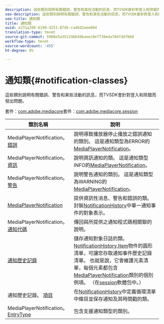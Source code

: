 ```yaml
---
description: 這些類別說明有關錯誤、警告和某些活動的訊息，而TVSDK會針對登入和除錯而發出問題。
seo-description: 這些類別說明有關錯誤、警告和某些活動的訊息，而TVSDK會針對登入和除錯而發出問題。
seo-title: 通知類
title: 通知類
uuid: e231a2d0-6190-4251-87db-ca46d2aee60d
translation-type: tm+mt
source-git-commit: 5908e5a3521966496aeec0ef730e4a704fddfb68
workflow-type: tm+mt
source-wordcount: '455'
ht-degree: 0%

---
```



# 通知類{#notification-classes}

這些類別說明有關錯誤、警告和某些活動的訊息，而TVSDK會針對登入和除錯而發出問題。

套件：[com.adobe.mediacore](https://help.adobe.com/en_US/primetime/api/psdk/javadoc_1.4/com/adobe/mediacore/package-summary.html)套件：[com.adobe.mediacore.session](https://help.adobe.com/en_US/primetime/api/psdk/javadoc_1.4/com/adobe/mediacore/session/package-summary.html)

| 類別名稱 | 說明 |
|---|---|
| MediaPlayerNotification。 [錯誤](https://help.adobe.com/en_US/primetime/api/psdk/javadoc_1.4/com/adobe/mediacore/MediaPlayerNotification.Error.html) | 說明導致播放器停止播放之錯誤通知的類別。 這是通知類型為ERROR的[MediaPlayerNotification](https://help.adobe.com/en_US/primetime/api/psdk/javadoc_1.4/com/adobe/mediacore/MediaPlayerNotification.html)。 |
| MediaPlayerNotification。 [資訊](https://help.adobe.com/en_US/primetime/api/psdk/javadoc_1.4/com/adobe/mediacore/MediaPlayerNotification.Info.html) | 說明資訊通知的類。 這是通知類型INFO的[MediaPlayerNotification](https://help.adobe.com/en_US/primetime/api/psdk/javadoc_1.4/com/adobe/mediacore/MediaPlayerNotification.html)。 |
| MediaPlayerNotification。 [警告](https://help.adobe.com/en_US/primetime/api/psdk/javadoc_1.4/com/adobe/mediacore/MediaPlayerNotification.Warning.html) | 說明警告通知的類別。 這是通知類型為WARNING的[MediaPlayerNotification](https://help.adobe.com/en_US/primetime/api/psdk/javadoc_1.4/com/adobe/mediacore/MediaPlayerNotification.html)。 |
| [MediaPlayerNotification](https://help.adobe.com/en_US/primetime/api/psdk/javadoc_1.4/com/adobe/mediacore/MediaPlayerNotification.html) | 提供資訊性消息、警告和錯誤的類。 封裝[NotificationHistory](https://help.adobe.com/en_US/primetime/api/psdk/javadoc_1.4/com/adobe/mediacore/session/NotificationHistory.html)中單一通知事件的對象表示。 |
| MediaPlayerNotification。 [通知代碼](https://help.adobe.com/en_US/primetime/api/psdk/javadoc_1.4/com/adobe/mediacore/MediaPlayerNotification.NotificationCode.html) | 傳回與所提供之通知程式碼相關聯的說明。 |
| [通知歷史記錄](https://help.adobe.com/en_US/primetime/api/psdk/javadoc_1.4/com/adobe/mediacore/session/NotificationHistory.html) | 儲存通知對象日誌的類。 [NotificationHistory.Item](https://help.adobe.com/en_US/primetime/api/psdk/javadoc_1.4/com/adobe/mediacore/session/NotificationHistory.Item.html)物件的圓形清單，可讓您存取通知事件歷史記錄清單。 也就是說，它會維護元素清單，每個元素都包含[MediaPlayerNotification](https://help.adobe.com/en_US/primetime/api/psdk/javadoc_1.4/com/adobe/mediacore/MediaPlayerNotification.html)類別的個別例項。 （在[session](https://help.adobe.com/en_US/primetime/api/psdk/javadoc_1.4/com/adobe/mediacore/session/package-summary.html)軟體包中。） |
| 通知歷史記錄。 [項目](https://help.adobe.com/en_US/primetime/api/psdk/javadoc_1.4/com/adobe/mediacore/session/NotificationHistory.Item.html) | 在[NotificationHistory](https://help.adobe.com/en_US/primetime/api/psdk/javadoc_1.4/com/adobe/mediacore/session/NotificationHistory.html)中定義循環清單中條目並保存通知及其時間戳的類。 |
| MediaPlayerNotification。 [EntryType](https://help.adobe.com/en_US/primetime/api/psdk/javadoc_1.4/com/adobe/mediacore/MediaPlayerNotification.EntryType.html) | 包含支援通知類型的類別。 |